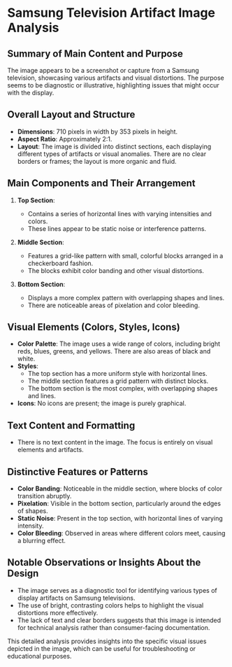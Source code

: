 # Samsung Television Artifact Image Analysis

## Summary of Main Content and Purpose
The image appears to be a screenshot or capture from a Samsung television, showcasing various artifacts and visual distortions. The purpose seems to be diagnostic or illustrative, highlighting issues that might occur with the display.

## Overall Layout and Structure
- **Dimensions**: 710 pixels in width by 353 pixels in height.
- **Aspect Ratio**: Approximately 2:1.
- **Layout**: The image is divided into distinct sections, each displaying different types of artifacts or visual anomalies. There are no clear borders or frames; the layout is more organic and fluid.

## Main Components and Their Arrangement
1. **Top Section**:
   - Contains a series of horizontal lines with varying intensities and colors.
   - These lines appear to be static noise or interference patterns.

2. **Middle Section**:
   - Features a grid-like pattern with small, colorful blocks arranged in a checkerboard fashion.
   - The blocks exhibit color banding and other visual distortions.

3. **Bottom Section**:
   - Displays a more complex pattern with overlapping shapes and lines.
   - There are noticeable areas of pixelation and color bleeding.

## Visual Elements (Colors, Styles, Icons)
- **Color Palette**: The image uses a wide range of colors, including bright reds, blues, greens, and yellows. There are also areas of black and white.
- **Styles**:
  - The top section has a more uniform style with horizontal lines.
  - The middle section features a grid pattern with distinct blocks.
  - The bottom section is the most complex, with overlapping shapes and lines.
- **Icons**: No icons are present; the image is purely graphical.

## Text Content and Formatting
- There is no text content in the image. The focus is entirely on visual elements and artifacts.

## Distinctive Features or Patterns
- **Color Banding**: Noticeable in the middle section, where blocks of color transition abruptly.
- **Pixelation**: Visible in the bottom section, particularly around the edges of shapes.
- **Static Noise**: Present in the top section, with horizontal lines of varying intensity.
- **Color Bleeding**: Observed in areas where different colors meet, causing a blurring effect.

## Notable Observations or Insights About the Design
- The image serves as a diagnostic tool for identifying various types of display artifacts on Samsung televisions.
- The use of bright, contrasting colors helps to highlight the visual distortions more effectively.
- The lack of text and clear borders suggests that this image is intended for technical analysis rather than consumer-facing documentation.

This detailed analysis provides insights into the specific visual issues depicted in the image, which can be useful for troubleshooting or educational purposes.
